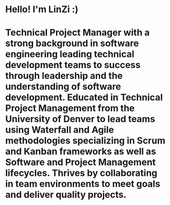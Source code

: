 # Hello! I'm LinZi :)
# Technical Project Manager with a strong background in software engineering leading technical development teams to success through leadership and the understanding of software development. Educated in Technical Project Management from the University of Denver to lead teams using Waterfall and Agile methodologies specializing in Scrum and Kanban frameworks as well as Software and Project Management lifecycles. Thrives by collaborating in team environments to meet goals and deliver quality projects.

